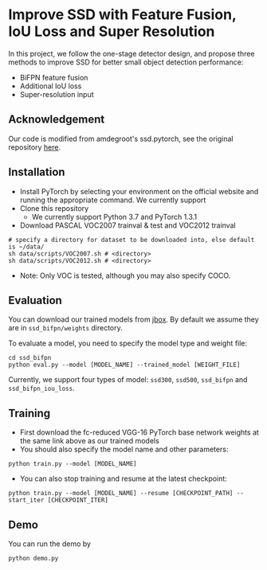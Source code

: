 # Improve SSD with Feature Fusion, IoU Loss and Super Resolution

In this project, we follow the one-stage detector design, and propose three methods to improve SSD for better small object detection performance:
+ BiFPN feature fusion
+ Additional IoU loss
+ Super-resolution input

## Acknowledgement
Our code is modified from amdegroot's ssd.pytorch, see the original repository [here](https://github.com/amdegroot/ssd.pytorch).

## Installation
+ Install PyTorch by selecting your environment on the official website and running the appropriate command. We currently support 
+ Clone this repository
    + We currently support Python 3.7 and PyTorch 1.3.1
+ Download PASCAL VOC2007 trainval & test and VOC2012 trainval
```
# specify a directory for dataset to be downloaded into, else default is ~/data/
sh data/scripts/VOC2007.sh # <directory>
sh data/scripts/VOC2012.sh # <directory>
```
+ Note: Only VOC is tested, although you may also specify COCO.

## Evaluation
You can download our trained models from [jbox](https://jbox.sjtu.edu.cn/l/I510e7). By default we assume they are in `ssd_bifpn/weights` directory.

To evaluate a model, you need to specify the model type and weight file:
```
cd ssd_bifpn
python eval.py --model [MODEL_NAME] --trained_model [WEIGHT_FILE] 
```
Currently, we support four types of model: `ssd300`, `ssd500`, `ssd_bifpn` and `ssd_bifpn_iou_loss`.

## Training
+ First download the fc-reduced VGG-16 PyTorch base network weights at the same link above as our trained models
+ You should also specify the model name and other parameters:
```
python train.py --model [MODEL_NAME]
```

+ You can also stop training and resume at the latest checkpoint:
```
python train.py --model [MODEL_NAME] --resume [CHECKPOINT_PATH] --start_iter [CHECKPOINT_ITER]
```

## Demo
You can run the demo by
```
python demo.py
```